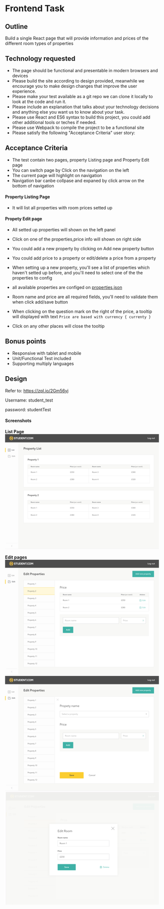 # Frontend Task


## Outline

Build a single React page that will provide information and prices of the different room types of properties

## Technology requested

- The page should be functional and presentable in modern browsers and devices
- Please build the site according to design provided, meanwhile we encourage you to make design changes that improve the user experience.
- Please make your test available as a git repo we can clone it locally to look at the code and run it.
- Please include an explanation that talks about your technology decisions and anything else you want us to know about your task.
- Please use React and ES6 syntax to build this project, you could add other additional tools or teches if needed. 
- Please use Webpack to compile the project to be a functional site
- Please satisfy the following "Acceptance Criteria" user story:

## Acceptance Criteria

- The test contain two pages, property Listing page and Property Edit page
- You can switch page by Click on the navigation on the left
- The current page will highlight on navigation
- Navigation bar canbe collpase and expaned by click arrow on the bottom of navigation

#### Property Listing Page

- It will list all properties with room prices setted up

#### Propety Edit page

- All setted up properties will shown on the left panel
- Click on one of the properties,price info will shown on right side
- You could add a new property by clicking on Add new property button
- You could add price to a property or edit/delete a price from a property
- When setting up a new property, you'll see a list of properties which haven't setted up before, and you'll need to select one of the the properties to config
- all available properties are configed on [properties.json](#file-properties-json)
- Room name and price are all required fields, you'll need to validate them when click add/save button
- When clicking on the question mark on the right of the price, a tooltip will displayed with text `Price are based with currency { currenty }`

- Click on any other places will close the tooltip 


## Bonus points
- Responsive with tablet and mobile
- Unit/Functional Test included
- Supporting multiply languages 

## Design

Refer to: https://zpl.io/2Gm56yj

Username: student_test

password: studentTest

#### Screenshots

**List Page**
![List page](https://github.com/Overseas-Student-Living/Frontend-Task/raw/master/screenshots/list.png)

**Edit pages**
![Edit page](https://github.com/Overseas-Student-Living/Frontend-Task/raw/master/screenshots/edit.png)
![Edit page](https://github.com/Overseas-Student-Living/Frontend-Task/raw/master/screenshots/add-new.png)
![Edit page](https://github.com/Overseas-Student-Living/Frontend-Task/raw/master/screenshots/editmodal.png)
